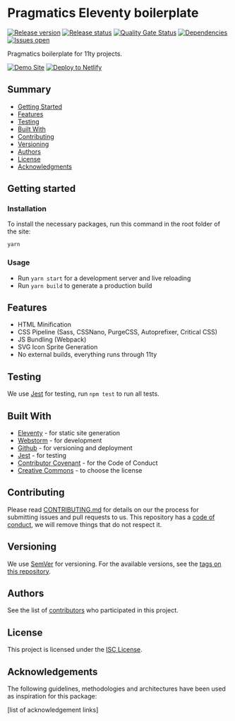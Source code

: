 # Pragmatics Eleventy boilerplate

[![Release version][release-version-shield]][release-version-url]
[![Release status][deploy-status-shield]][deploy-status-url]
[![Quality Gate Status][quality-shield]][quality-url]
[![Dependencies][dependencies-shield]][dependencies-url]
[![Issues open][issues-shield]][issues-url]

Pragmatics boilerplate for 11ty projects.

[![Demo Site][demo-shield]][demo-url] [![Deploy to Netlify][deploy-netlify-shield]][deploy-netlify-url]

## Summary

- [Getting Started](#getting-started)
- [Features](#features)
- [Testing](#testing)
- [Built With](#built-with)
- [Contributing](#contributing)
- [Versioning](#versioning)
- [Authors](#authors)
- [License](#license)
- [Acknowledgments](#acknowledgements)

## Getting started

### Installation

To install the necessary packages, run this command in the root folder of the site:

```sh
yarn
```

### Usage

- Run `yarn start` for a development server and live reloading
- Run `yarn build` to generate a production build

## Features

- HTML Minification
- CSS Pipeline (Sass, CSSNano, PurgeCSS, Autoprefixer, Critical CSS)
- JS Bundling (Webpack)
- SVG Icon Sprite Generation
- No external builds, everything runs through 11ty

## Testing

We use [Jest](https://jestjs.io/) for testing, run `npm test` to run all tests.

## Built With

- [Eleventy](https://11ty.dev) - for static site generation
- [Webstorm](https://www.jetbrains.com/webstorm) - for development
- [Github](https://github.com) - for versioning and deployment
- [Jest](https://jestjs.io/) - for testing
- [Contributor Covenant](https://www.contributor-covenant.org/) - for the Code of Conduct
- [Creative Commons](https://creativecommons.org/) - to choose the license

## Contributing

Please read [CONTRIBUTING.md](docs/CONTRIBUTING.md) for details on our the process for submitting issues and pull requests to us.
This repository has a [code of conduct](docs/CODE_OF_CONDUCT.md), we will remove things that do not respect it.

## Versioning

We use [SemVer](http://semver.org/) for versioning.
For the available versions, see the [tags on this repository](https://github.com/pvds/eleventy-boilerplate/tags).

## Authors

See the list of [contributors](https://github.com/pvds/pragmatics/contributors)
who participated in this project.

## License

This project is licensed under the [ISC License](LICENSE.md).

## Acknowledgements

The following guidelines, methodologies and architectures have been used as inspiration for this package:

[list of acknowledgement links]

[release-version-shield]: https://img.shields.io/github/v/release/pvds/eleventy-boilerplate.svg
[release-version-url]: https://github.com/pvds/eleventy-boilerplate
[deploy-status-shield]: https://img.shields.io/netlify/ebe17a53-61ef-4e3f-bd50-baa4f503ad3a.svg?label=deploy
[deploy-status-url]: https://app.netlify.com/sites/pragmatics/deploys
[dependencies-shield]: https://img.shields.io/librariesio/github/pvds/eleventy-boilerplate.svg
[dependencies-url]: https://github.com/pvds/eleventy-boilerplate
[issues-shield]: https://img.shields.io/github/issues/pvds/eleventy-boilerplate.svg
[issues-url]: https://github.com/pvds/eleventy-boilerplate/issues
[quality-shield]: https://img.shields.io/sonar/quality_gate/pvds_pragmatics.svg?server=https%3A%2F%2Fsonarcloud.io
[quality-url]: https://sonarcloud.io/dashboard?id=pvds_pragmatics
[deploy-netlify-shield]: https://img.shields.io/badge/Deploy%20to%20Netlify-blue?style=for-the-badge&logo=netlify&logoColor=white
[deploy-netlify-url]: https://app.netlify.com/start/deploy?repository=https://github.com/pvds/pragmatics
[demo-shield]: https://img.shields.io/badge/Demo%20site-blueviolet?style=for-the-badge&logo=netlify&logoColor=white
[demo-url]: https://app.netlify.com/sites/pragmatics
